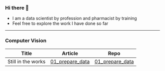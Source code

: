 ### Hi there 👋

- I am a data scientist by profession and pharmacist by training
- Feel free to explore the work I have done so far

___


### Computer Vision 
| Title | Article | Repo |
| --- | --- | --- |
| Still in the works | [01_prepare_data](01_prepdare_data) | [01_prepare_data](01_prepare_data) |


<!--
**kennethleungty/kennethleungty** is a ✨ _special_ ✨ repository because its `README.md` (this file) appears on your GitHub profile.

Here are some ideas to get you started:

- 🔭 I’m currently working on ...
- 🌱 I’m currently learning ...
- 👯 I’m looking to collaborate on ...
- 🤔 I’m looking for help with ...
- 💬 Ask me about ...
- 📫 How to reach me: ...
- 😄 Pronouns: ...
- ⚡ Fun fact: ...
-->
